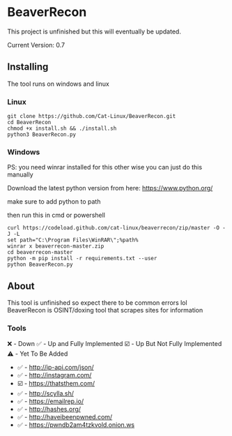 # BeaverRecon
This project is unfinished but this will eventually be updated.

Current Version: 0.7

## Installing
The tool runs on windows and linux 

### Linux
```
git clone https://github.com/Cat-Linux/BeaverRecon.git
cd BeaverRecon
chmod +x install.sh && ./install.sh
python3 BeaverRecon.py
```

### Windows
PS: you need winrar installed for this other wise you can just do this manually

Download the latest python version from here: https://www.python.org/

make sure to add python to path

then run this in cmd or powershell

```
curl https://codeload.github.com/cat-linux/beaverrecon/zip/master -O -J -L
set path="C:\Program Files\WinRAR\";%path%
winrar x beaverrecon-master.zip
cd beaverrecon-master
python -m pip install -r requirements.txt --user
python BeaverRecon.py
```


## About
This tool is unfinished so expect there to be common errors lol
BeaverRecon is OSINT/doxing tool that scrapes sites for information

### Tools
❌ - Down 
✅ - Up and Fully Implemented 
☑️ - Up But Not Fully Implemented
⚠️ - Yet To Be Added

- ✅ - http://ip-api.com/json/
- ✅ - http://instagram.com/
- ☑️ - https://thatsthem.com/
- ✅ - http://scylla.sh/
- ✅ - https://emailrep.io/
- ✅ - http://hashes.org/
- ✅ - http://haveibeenpwned.com/
- ✅ - https://pwndb2am4tzkvold.onion.ws
